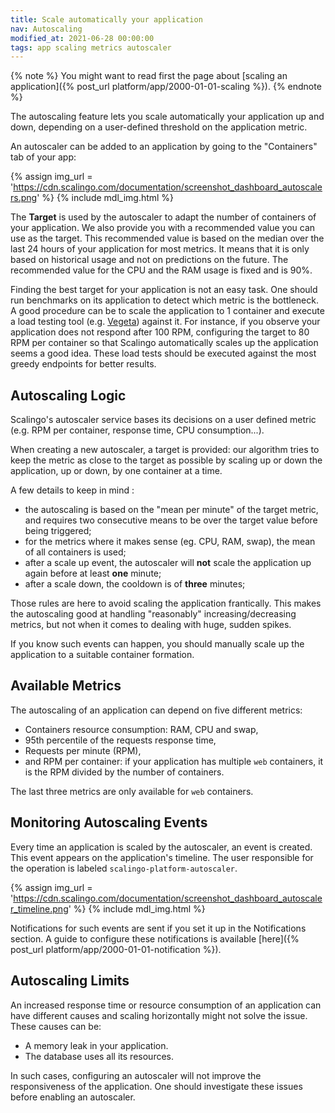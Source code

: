 ```yaml
---
title: Scale automatically your application
nav: Autoscaling
modified_at: 2021-06-28 00:00:00
tags: app scaling metrics autoscaler
---
```


{% note %}
  You might want to read first the page about [scaling an application]({% post_url
  platform/app/2000-01-01-scaling %}).
{% endnote %}

The autoscaling feature lets you scale automatically your application up and
down, depending on a user-defined threshold on the application metric.

An autoscaler can be added to an application by going to the "Containers" tab
of your app:

{% assign img_url = 'https://cdn.scalingo.com/documentation/screenshot_dashboard_autoscalers.png' %}
{% include mdl_img.html %}

The **Target** is used by the autoscaler to adapt the number of containers of
your application. We also provide you with a recommended value you can use as
the target. This recommended value is based on the median over the last 24 hours
of your application for most metrics. It means that it is only based on
historical usage and not on predictions on the future. The recommended value for
the CPU and the RAM usage is fixed and is 90%.

Finding the best target for your application is not an easy task. One should run
benchmarks on its application to detect which metric is the bottleneck. A good
procedure can be to scale the application to 1 container and execute a load
testing tool (e.g. [Vegeta](https://github.com/tsenart/vegeta)) against it. For
instance, if you observe your application does not respond after 100 RPM,
configuring the target to 80 RPM per container so that Scalingo automatically
scales up the application seems a good idea. These load tests should be executed
against the most greedy endpoints for better results.

## Autoscaling Logic

Scalingo's autoscaler service bases its decisions on a user defined metric
(e.g. RPM per container, response time, CPU consumption...).

When creating a new autoscaler, a target is provided: our algorithm tries to
keep the metric as close to the target as possible by scaling up or down the
application, up or down, by one container at a time.

A few details to keep in mind :

* the autoscaling is based on the "mean per minute" of the target metric, and requires
two consecutive means to be over the target value before being triggered;
* for the metrics where it makes sense (eg. CPU, RAM, swap), the mean of all containers
is used;
* after a scale up event, the autoscaler will **not** scale the application up again before at
least **one** minute;
* after a scale down, the cooldown is of **three** minutes;

Those rules are here to avoid scaling the application frantically. This makes the autoscaling
good at handling "reasonably" increasing/decreasing metrics, but not when it comes to dealing
with huge, sudden spikes.

If you know such events can happen, you should manually scale up the application to a suitable
container formation.

## Available Metrics

The autoscaling of an application can depend on five different metrics:

* Containers resource consumption: RAM, CPU and swap,
* 95th percentile of the requests response time,
* Requests per minute (RPM),
* and RPM per container: if your application has multiple `web` containers, it
  is the RPM divided by the number of containers.

The last three metrics are only available for `web` containers.

## Monitoring Autoscaling Events

Every time an application is scaled by the autoscaler, an event is created.
This event appears on the application's timeline. The user responsible for the
operation is labeled `scalingo-platform-autoscaler`.

{% assign img_url = 'https://cdn.scalingo.com/documentation/screenshot_dashboard_autoscaler_timeline.png' %}
{% include mdl_img.html %}

Notifications for such events are sent if you set it up in the Notifications
section. A guide to configure these notifications is available [here]({%
post_url platform/app/2000-01-01-notification %}).

## Autoscaling Limits

An increased response time or resource consumption of an application can have
different causes and scaling horizontally might not solve the issue. These
causes can be:

- A memory leak in your application.
- The database uses all its resources.

In such cases, configuring an autoscaler will not improve the responsiveness of
the application. One should investigate these issues before enabling an
autoscaler.

